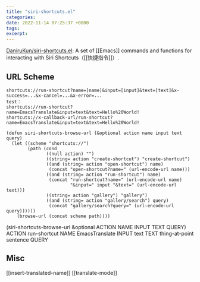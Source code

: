 ```yaml
---
title: "siri-shortcuts.el"
categories: 
date: 2022-11-14 07:25:37 +0800
tags: 
excerpt: 
---
```


[DaniruKun/siri-shortcuts.el](https://github.com/DaniruKun/siri-shortcuts.el): A set of [[Emacs]] commands and functions for interacting with Siri Shortcuts（[[快捷指令]]）.


## URL Scheme

```text
shortcuts://run-shortcut?name=[name]&input=[input]&text=[text]&x-success=...&x-cancel=...&x-error=...
test：
shortcuts://run-shortcut?name=EmacsTranslate&input=text&text=Hello%20World!
shortcuts://x-callback-url/run-shortcut?name=EmacsTranslate&input=text&text=Hello%20World!
```

```emacs-lisp
(defun siri-shortcuts-browse-url (&optional action name input text query)
  (let ((scheme "shortcuts://")
        (path (cond
               ((null action) "")
               ((string= action "create-shortcut") "create-shortcut")
               ((and (string= action "open-shortcut") name)
                (concat "open-shortcut?name=" (url-encode-url name)))
               ((and (string= action "run-shortcut") name)
                (concat "run-shortcut?name=" (url-encode-url name)
                        "&input=" input "&text=" (url-encode-url text)))
               ((string= action "gallery") "gallery")
               ((and (string= action "gallery/search") query)
                (concat "gallery/search?query=" (url-encode-url query))))))
    (browse-url (concat scheme path))))
```

(siri-shortcuts-browse-url &optional ACTION NAME INPUT TEXT QUERY)
ACTION run-shortcut
NAME   EmacsTranslate
INPUT  text
TEXT   thing-at-point sentence
QUERY  

## Misc

[[insert-translated-name]]
[[translate-mode]]

